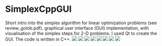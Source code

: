 # SimplexCppGUI
Short intro into the simplex algorithm for linear optimization problems (see review_golob.pdf). graphical user interface (GUI) implementation, with visualisation of the simplex steps for 2-D problems. I used Qt to create the GUI. The code is written in C++.
<img src="images/review_golob-15.svg">
<img src="images/review_golob-16.svg">
<img src="images/review_golob-17.svg">
<img src="images/review_golob-18.svg">
<img src="images/review_golob-19.svg">
<img src="images/review_golob-20.svg">
<img src="images/review_golob-21.svg">
<img src="images/review_golob-22.svg">
